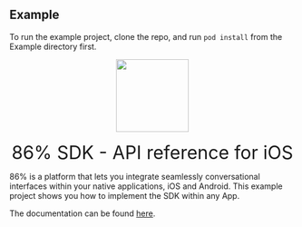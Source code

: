 ## Example

To run the example project, clone the repo, and run `pod install` from the Example directory first.   
   
   
<p align="center">
   <img width="128" height="128" src="https://www.86percent.co/images/eightysix_square.png"><br/><br/>
   <font size="6">86% SDK - API reference for iOS</font>
</p>
<p>
   86% is a platform that lets you integrate seamlessly conversational interfaces within your native applications, iOS and Android.   
   This example project shows you how to implement the SDK within any App.
</p>
<p>
   The documentation can be found <a href="https://86percent.github.io/docs/" target="_blank">here</a>.   
</p>

